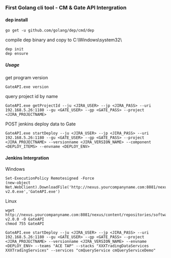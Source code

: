 ### First Golang cli tool - CM & Gate API Intergration

#### dep install

```shell
go get -u github.com/golang/dep/cmd/dep
```

compile dep binary and copy to C:\Windows\system32\

```shell
dep init
dep ensure
```

	
##### Usage

get program version

```shell​ 
GateAPI.exe version
```

query project id by name

```shell​    
GateAPI.exe getProjectId --ju <JIRA_USER> --jp <JIRA_PASS> --uri 192.168.5.26:1180 --gu <GATE_USER> --gp <GATE_PASS> --project <JIRA_PROJECTNAME>
```

POST jenkins deploy data to Gate
​    
```shell​ 
GateAPI.exe startDeploy --ju <JIRA_USER> --jp <JIRA_PASS> --uri 192.168.5.26:1180 --gu <GATE_USER> --gp <GATE_PASS> --project <JIRA_PROJECTNAME> --versionname <JIRA_VERSION_NAME> --component <DEPLOY_ITEMS> --envname <DEPLOY_ENV>
```

#### Jenkins Intergration


Windows
```shell
Set-ExecutionPolicy Remotesigned -Force
(new-object Net.WebClient).DownloadFile('http://nexus.yourcompanyname.com:8081/nexus/content/repositories/software/cm/tools/cli/GateAPI/v2.0/GateAPI-v2.0.exe','GateAPI.exe')
```

Linux

```shell
wget http://nexus.yourcompanyname.com:8081/nexus/content/repositories/software/cm/tools/cli/GateAPI/v2.0/GateAPI-v2.0.0 -O GateAPI
chmod 755 GateAPI
```
	
```shell​ 
GateAPI.exe startDeploy --ju <JIRA_USER> --jp <JIRA_PASS> --uri 192.168.5.26:1180 --gu <GATE_USER> --gp <GATE_PASS> --project <JIRA_PROJECTNAME> --versionname <JIRA_VERSION_NAME> --envname <DEPLOY_ENV> --teams "ACE TAP" --stacks "XXXTradingDataServices XXXTradingServices" --services "cmQueryService cmQueryServiceDemo"
```
